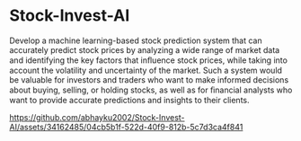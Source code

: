 # Stock-Invest-AI

Develop a machine learning-based stock prediction system that can accurately predict
stock prices by analyzing a wide range of market data and identifying the key factors that
inﬂuence stock prices, while taking into account the volatility and uncertainty of the market.
Such a system would be valuable for investors and traders who want to make informed
decisions about buying, selling, or holding stocks, as well as for ﬁnancial analysts who want
to provide accurate predictions and insights to their clients.


https://github.com/abhayku2002/Stock-Invest-AI/assets/34162485/04cb5b1f-522d-40f9-812b-5c7d3ca4f841

